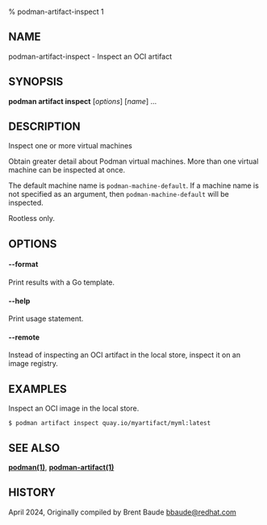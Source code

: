 % podman-artifact-inspect 1

## NAME
podman\-artifact\-inspect - Inspect an OCI artifact

## SYNOPSIS
**podman artifact inspect** [*options*] [*name*] ...

## DESCRIPTION

Inspect one or more virtual machines

Obtain greater detail about Podman virtual machines. More than one virtual machine can be
inspected at once.

The default machine name is `podman-machine-default`. If a machine name is not specified as an argument,
then `podman-machine-default` will be inspected.

Rootless only.

## OPTIONS
#### **--format**

Print results with a Go template.
<!--
| **Placeholder**     | **Description**                                                   |
| ------------------- |-------------------------------------------------------------------|
| .Created ...        | Time when artifact was added to the local store (string, ISO3601) |
-->


#### **--help**

Print usage statement.

#### **--remote**

Instead of inspecting an OCI artifact in the local store, inspect it on an image registry.

## EXAMPLES

Inspect an OCI image in the local store.
```
$ podman artifact inspect quay.io/myartifact/myml:latest
```

## SEE ALSO
**[podman(1)](podman.1.md)**, **[podman-artifact(1)](podman-artifact.1.md)**

## HISTORY
April 2024, Originally compiled by Brent Baude <bbaude@redhat.com>
